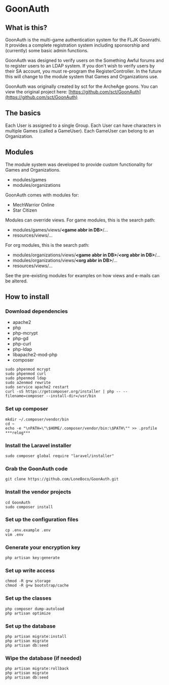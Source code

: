 # GoonAuth

## What is this?
GoonAuth is the multi-game authentication system for the FLJK Goonrathi.  It provides a complete registration system including sponsorship and (currently) some basic admin functions.

GoonAuth was designed to verify users on the Something Awful forums and to register users to an LDAP system.  If you don't wish to verify users by their SA account, you must re-program the RegisterController.  In the future this will change to the module system that Games and Organizations use.

GoonAuth was originally created by sct for the ArcheAge goons.  You can view the original project here:
[https://github.com/sct/GoonAuth](https://github.com/sct/GoonAuth)

## The basics
Each User is assigned to a single Group.
Each User can have characters in multiple Games (called a GameUser).
Each GameUser can belong to an Organization.

## Modules
The module system was developed to provide custom functionality for Games and Organizations.

* modules/games
* modules/organizations

GoonAuth comes with modules for:
* MechWarrior Online
* Star Citizen

Modules can override views.  For game modules, this is the search path:

* modules/games/views/**&lt;game abbr in DB&gt;**/...
* resources/views/...

For org modules, this is the search path:

* modules/organizations/views/**&lt;game abbr in DB&gt;**/**&lt;org abbr in DB&gt;**/...
* modules/organizations/views/**&lt;org abbr in DB&gt;**/...
* resources/views/...

See the pre-existing modules for examples on how views and e-mails can be altered.

## How to install

### Download dependencies
* apache2
* php
* php-mcrypt
* php-gd
* php-curl
* php-ldap
* libapache2-mod-php
* composer
```
sudo phpenmod mcrypt
sudo phpenmod curl
sudo phpenmod ldap
sudo a2enmod rewrite
sudo service apache2 restart
curl -sS https://getcomposer.org/installer | php -- --filename=composer --install-dir=/usr/bin
```

### Set up composer
```
mkdir ~/.composer/vendor/bin
cd ~
echo -e "\nPATH=\"\$HOME/.composer/vendor/bin:\$PATH\"" >> .profile
***relog***
```

### Install the Laravel installer
`sudo composer global require "laravel/installer"`

### Grab the GoonAuth code
`git clone https://github.com/LoneBoco/GoonAuth.git`

### Install the vendor projects
```
cd GoonAuth
sudo composer install
```

### Set up the configuration files
```
cp .env.example .env
vim .env
```

### Generate your encryption key
`php artisan key:generate`


### Set up write access
```
chmod -R g+w storage
chmod -R g+w bootstrap/cache
```

### Set up the classes
```
php composer dump-autoload
php artisan optimize
```

### Set up the database
```
php artisan migrate:install
php artisan migrate
php artisan db:seed
```

### Wipe the database (if needed)
```
php artisan migrate:rollback
php artisan migrate
php artisan db:seed
```
